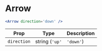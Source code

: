 
# Arrow

```jsx
<Arrow direction='down' />
```

Prop | Type | Description
---|---|---
`direction` | string (`'up'`|`'down'`) | pointing direction
